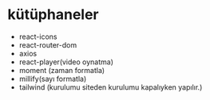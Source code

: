 # kütüphaneler

- react-icons
- react-router-dom
- axios
- react-player(video oynatma)
- moment (zaman formatla)
- millify(sayı formatla)
- tailwind (kurulumu siteden kurulumu kapalıyken yapılır.)

